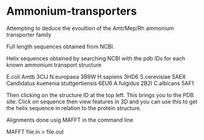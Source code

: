 # Ammonium-transporters
Attempting to deduce the evoultion of the Amt/Mep/Rh ammonium transporter family 

Full length sequences obtained from NCBI.

Helix sequences obtained by searching NCBI with the pdb IDs for each known ammonium transport structure

E.coli Amtb 3CIJ
N.europaea 3B9W
H.sapiens 3HD6
S.cerevisiae 5AEX
Candidatus kuenenia stuttgertiensis 6EU6
A.fulgidus 2B2I
C.albicans 5AF1

Then clicking on the structure ID at the top left. This brings you to the PDB site. Click on sequence then view features in 3D and you can use this to get the helix sequence in relation to the protein structure.

Alignments done usig MAFFT in the command line

MAFFT file.in > file.out
